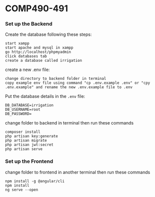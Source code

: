 # COMP490-491

### Set up the Backend

Create the database following these steps:

```
start xampp
start apache and mysql in xampp
go http://localhost/phpmyadmin
click databases tab
create a database called irrigation
```

create a new .env file:

```
change directory to backend folder in terminal
copy example env file using command "cp .env.example .env" or "cpy .env.example" and rename the new .env.example file to .env
```

Put the database details in the `.env` file:

```
DB_DATABASE=irrigation
DB_USERNAME=root
DB_PASSWORD=
```

change folder to backend in terminal then run these commands

```
composer install
php artisan key:generate
php artisan migrate
php artisan jwt:secret
php artisan serve
```

### Set up the Frontend

change folder to frontend in another terminal then run these commands

```
npm install -g @angular/cli
npm install
ng serve --open
